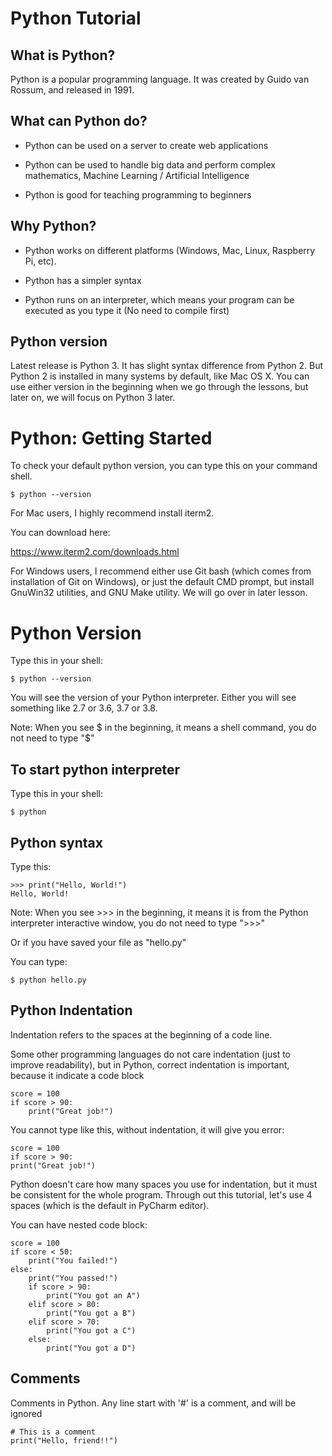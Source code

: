 # Python Tutorial

## What is Python?

Python is a popular programming language. It was created by Guido van Rossum, and released in 1991.

## What can Python do?

- Python can be used on a server to create web applications

- Python can be used to handle big data and perform complex mathematics, Machine Learning / Artificial Intelligence

- Python is good for teaching programming to beginners

## Why Python?

- Python works on different platforms (Windows, Mac, Linux, Raspberry Pi, etc).

- Python has a simpler syntax

- Python runs on an interpreter, which means your program can be executed as you type it (No need to compile first) 

## Python version

Latest release is Python 3.  It has slight syntax difference from Python 2.  But Python 2 is installed
in many systems by default, like Mac OS X.  You can use either version in the beginning when we go through the lessons,
but later on, we will focus on Python 3 later.

# Python: Getting Started

To check your default python version, you can type this on your command shell.

```
$ python --version
```

For Mac users, I highly recommend install iterm2.

You can download here:

https://www.iterm2.com/downloads.html


For Windows users, I recommend either use Git bash (which comes from installation of Git on Windows), or just the 
default CMD prompt, but install GnuWin32 utilities, and GNU Make utility.  We will go over in later lesson. 


# Python Version

Type this in your shell:

```
$ python --version
```

You will see the version of your Python interpreter.  Either you will see something like 2.7 or 3.6, 3.7 or 3.8.

Note:  When you see $ in the beginning, it means a shell command, you do not need to type "$"

## To start python interpreter

Type this in your shell:

```
$ python
```

## Python syntax

Type this:

```
>>> print("Hello, World!")
Hello, World!
```

Note: When you see >>> in the beginning, it means it is from the Python interpreter interactive window,
you do not need to type ">>>"

Or if you have saved your file as "hello.py"

You can type:

```
$ python hello.py
```

## Python Indentation

Indentation refers to the spaces at the beginning of a code line.

Some other programming languages do not care indentation (just to improve readability), but in Python, correct
indentation is important, because it indicate a code block

```
score = 100
if score > 90:
    print("Great job!")
```

You cannot type like this, without indentation, it will give you error:

 ```
score = 100
if score > 90:
print("Great job!")
```

Python doesn't care how many spaces you use for indentation, but it must be consistent for the whole program.  Through
out this tutorial, let's use 4 spaces (which is the default in PyCharm editor).

You can have nested code block:

```
score = 100
if score < 50:
    print("You failed!")
else:
    print("You passed!")
    if score > 90:
        print("You got an A")
    elif score > 80:
        print("You got a B")
    elif score > 70:
        print("You got a C")
    else:
        print("You got a D")
```

## Comments

Comments in Python.  Any line start with '#' is a comment, and will be ignored

```
# This is a comment
print("Hello, friend!!")
```
